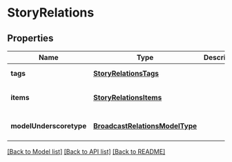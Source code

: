 # StoryRelations

## Properties
Name | Type | Description | Notes
------------ | ------------- | ------------- | -------------
**tags** | [**StoryRelationsTags**](StoryRelationsTags.md) |  | [default to null]
**items** | [**StoryRelationsItems**](StoryRelationsItems.md) |  | [optional] [default to null]
**modelUnderscoretype** | [**BroadcastRelationsModelType**](BroadcastRelationsModelType.md) |  | [optional] [default to null]

[[Back to Model list]](../README.md#documentation-for-models) [[Back to API list]](../README.md#documentation-for-api-endpoints) [[Back to README]](../README.md)


